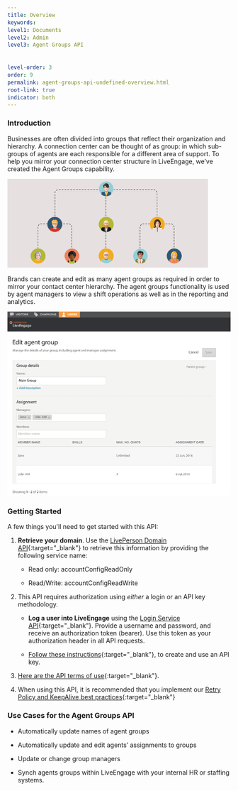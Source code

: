 ```yaml
---
title: Overview
keywords:
level1: Documents
level2: Admin
level3: Agent Groups API


level-order: 3
order: 9
permalink: agent-groups-api-undefined-overview.html
root-link: true
indicator: both
---
```

### Introduction

Businesses are often divided into groups that reflect their organization and hierarchy. A connection center can be thought of as group: in which sub-groups of agents are each responsible for a different area of support. To help you mirror your connection center structure in LiveEngage, we’ve created the Agent Groups capability.

![AgentGroupsOverview](img/agentgroupsoverview.png)

Brands can create and edit as many agent groups as required in order to mirror your contact center hierarchy.  The agent groups functionality is used by agent managers to view a shift operations as well as in the reporting and analytics.

![EditAgentGroup](img/editagentgroup.png)

### Getting Started

A few things you'll need to get started with this API:

1. **Retrieve your domain**. Use the [LivePerson Domain API](agent-domain-domain-api.html){:target="_blank"} to retrieve this information by providing the following service name:

	* Read only: accountConfigReadOnly

	* Read/Write: accountConfigReadWrite

2. This API requires authorization using _either_ a login or an API key methodology.

	* **Log a user into LiveEngage** using the [Login Service API](login-getting-started.html){:target="_blank"}. Provide a username and password, and receive an authorization token (bearer). Use this token as your authorization header in all API requests.

	* [Follow these instructions](guides-gettingstarted.html){:target="_blank"}, to create and use an API key.

3. [Here are the API terms of use](https://www.liveperson.com/policies/terms-of-use){:target="_blank"}.

4. When using this API, it is recommended that you implement our [Retry Policy and KeepAlive best practices](guides-retry-policy.html){:target="_blank"}


### Use Cases for the Agent Groups API

* Automatically update names of agent groups

* Automatically update and edit agents’ assignments to groups

* Update or change group managers

* Synch agents groups within LiveEngage with your internal HR or staffing systems.
